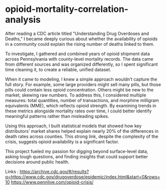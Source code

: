 # opioid-mortality-correlation-analysis
After reading a CDC article titled "Understanding Drug Overdoses and Deaths," I became deeply curious about whether the availability of opioids in a community could explain the rising number of deaths linked to them.

To investigate, I gathered and combined years of opioid shipment data across Pennsylvania with county-level mortality records. The data came from different sources and was organized differently, so I spent significant time cleaning it, to create a reliable, unified dataset.

When it came to modeling, I knew a simple approach wouldn’t capture the full story. For example, some large providers might sell many pills, but those pills could contain less opioid concentration. Others might be new to the market, skewing raw numbers. To address this, I considered multiple measures: total quantities, number of transactions, and morphine milligram equivalents (MME), which reflects opioid strength. By examining trends in these metrics alongside mortality rates over time, I could better identify meaningful patterns rather than misleading spikes.

Using this approach, I built statistical models that showed how key distributors’ market shares helped explain nearly 20% of the differences in death rates across counties. This strong link, despite the complexity of the crisis, suggests opioid availability is a significant factor.

This project fueled my passion for digging beyond surface-level data, asking tough questions, and finding insights that could support better decisions around public health.


Links : 
https://archive.cdc.gov/#/results?q=https://www.cdc.gov/drugoverdose/epidemic/index.html&start=0&rows=10
https://www.pennlive.com/opioid-crisis/


